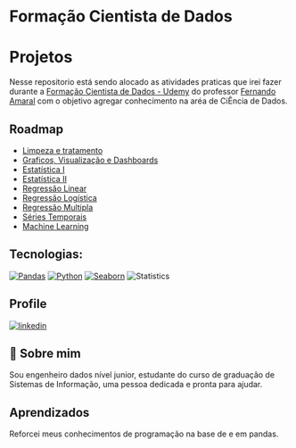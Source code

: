 # Formação Cientista de Dados


# Projetos

Nesse repositorio está sendo alocado as atividades praticas que irei fazer durante a [Formação Cientista de Dados - Udemy](https://www.udemy.com/course/cientista-de-dados/) do professor [Fernando Amaral](https://www.linkedin.com/in/fernando-amaral/) com o objetivo agregar conhecimento na aréa de CiÊncia de Dados.
## Roadmap

- [Limpeza e tratamento](https://github.com/oderlanfreire/DataScience-Study/tree/main/limpeza-e-tratamento)
- [Graficos, Visualização e Dashboards](https://github.com/oderlanfreire/DataScience-Study/tree/main/graficos-visualizacao-e-dashboards)
- [Estatística I](https://github.com/oderlanfreire/DataScience-Study/tree/main/estatistica-I)
- [Estatística II](https://github.com/oderlanfreire/DataScience-Study/tree/main/estatistica-II)
- [Regressão Linear](https://github.com/oderlanfreire/DataScience-Study/tree/main/regressao-linear)
- [Regressão Logística](https://github.com/oderlanfreire/DataScience-Study/tree/main/regressao-logistica)
- [Regressão Multipla](https://github.com/oderlanfreire/DataScience-Study/tree/main/regressao-multipla)
- [Séries Temporais](https://github.com/oderlanfreire/DataScience-Study/tree/main/series-temporais)
- [Machine Learning](https://github.com/oderlanfreire/DataScience-Study/tree/main/machine-learning)


## Tecnologias:
[![Pandas](https://img.shields.io/badge/pandas-%23150458.svg?style=for-the-badge&logo=pandas&logoColor=white)](https://pandas.pydata.org/docs/index.html)
[![Python](https://img.shields.io/badge/python-3670A0?style=for-the-badge&logo=python&logoColor=ffdd54)](https://www.python.org/)
[![Seaborn](https://img.shields.io/badge/seaborn-blue)](https://seaborn.pydata.org/)
![Statistics](https://img.shields.io/badge/statistics-red)



##  Profile
[![linkedin](https://img.shields.io/badge/linkedin-0A66C2?style=for-the-badge&logo=linkedin&logoColor)](https://www.linkedin.com/in/oderlanfs/)

## 🚀 Sobre mim
Sou engenheiro dados nível junior, estudante do curso de graduação de Sistemas de Informação, uma pessoa dedicada e pronta para ajudar.

## Aprendizados

Reforcei meus conhecimentos de programação na base de  e em pandas.
